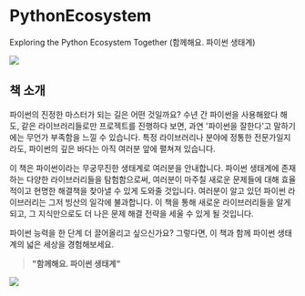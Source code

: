 # PythonEcosystem
Exploring the Python Ecosystem Together (함께해요. 파이썬 생태계)

![](https://wikidocs.net/images//book/%ED%95%A8%EA%BB%98%ED%95%B4%EC%9A%94_%ED%8C%8C%EC%9D%B4%EC%8D%AC_%EC%83%9D%ED%83%9C%EA%B3%84_%ED%91%9C%EC%A7%80_v2.png)

## 책 소개
파이썬의 진정한 마스터가 되는 길은 어떤 것일까요? 수년 간 파이썬을 사용해왔다 해도, 같은 라이브러리들로만 프로젝트를 진행하다 보면, 과연 '파이썬을 잘한다'고 말하기에는 무언가 부족함을 느낄 수 있습니다. 특정 라이브러리나 분야에 정통한 전문가일지라도, 파이썬의 깊은 바다는 아직 여러분 앞에 펼쳐져 있습니다.

이 책은 파이썬이라는 무궁무진한 생태계로 여러분을 안내합니다. 파이썬 생태계에 존재하는 다양한 라이브러리들을 탐험함으로써, 여러분이 마주칠 새로운 문제들에 대해 효율적이고 현명한 해결책을 찾아낼 수 있게 도와줄 것입니다. 여러분이 알고 있던 파이썬 라이브러리는 그저 빙산의 일각에 불과합니다. 이 책을 통해 새로운 라이브러리들을 알게 되고, 그 지식만으로도 더 나은 문제 해결 전략을 세울 수 있게 될 것입니다.

파이썬 능력을 한 단계 더 끌어올리고 싶으신가요? 그렇다면, 이 책과 함께 파이썬 생태계의 넓은 세상을 경험해보세요.


> **"함께해요. 파이썬 생태계"**

![](https://wikidocs.net/images/page/226605/%ED%8F%AC%EB%A7%B7%EB%B3%80%ED%99%98%ED%9D%A5%ED%95%B4%EB%9D%BC_%ED%8C%8C%EC%9D%B4%EC%8D%AC_%ED%8C%8C%EC%9D%B4%EC%8D%AC_%EB%A7%8C%EC%84%B8.jpg)